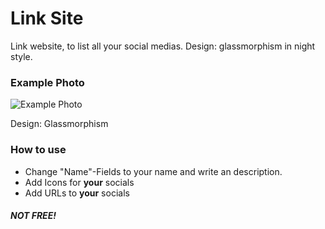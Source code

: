 # Link Site
Link website, to list all your social medias. Design: glassmorphism in night style.

### Example Photo
<img src=".assets/img.png" alt="Example Photo">

Design: Glassmorphism

### How to use

- Change "Name"-Fields to your name and write an description.
- Add Icons for **your** socials
- Add URLs to **your** socials

##### NOT FREE!
